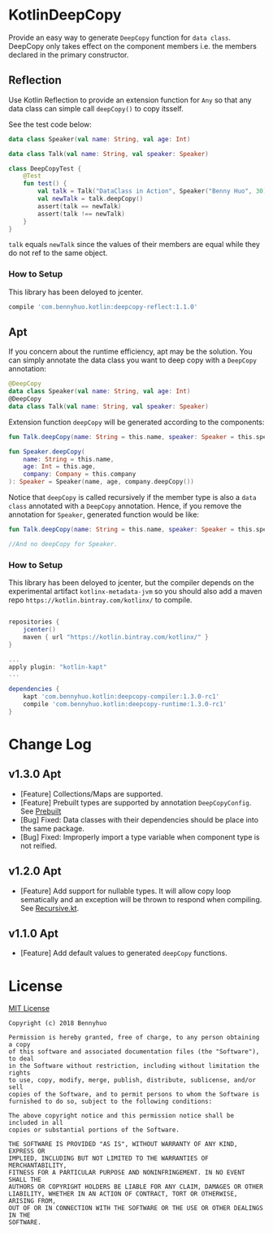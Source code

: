 # KotlinDeepCopy

Provide an easy way to generate `DeepCopy` function for `data class`. DeepCopy only takes effect on the component members i.e. the members declared in the primary constructor.

## Reflection

Use Kotlin Reflection to provide an extension function for `Any` so that any data class can simple call `deepCopy()` to copy itsself.

See the test code below: 

```kotlin
data class Speaker(val name: String, val age: Int)

data class Talk(val name: String, val speaker: Speaker)

class DeepCopyTest {
    @Test
    fun test() {
        val talk = Talk("DataClass in Action", Speaker("Benny Huo", 30))
        val newTalk = talk.deepCopy()
        assert(talk == newTalk)
        assert(talk !== newTalk)
    }
}
```

`talk` equals `newTalk` since the values of their members are equal while they do not ref to the same object.

### How to Setup

This library has been deloyed to jcenter. 

```gradle
compile 'com.bennyhuo.kotlin:deepcopy-reflect:1.1.0'
```

## Apt

If you concern about the runtime efficiency, apt may be the solution. You can simply annotate the data class you want to deep copy with a `DeepCopy` annotation:

```kotlin
@DeepCopy
data class Speaker(val name: String, val age: Int)
@DeepCopy
data class Talk(val name: String, val speaker: Speaker)
```

Extension function `deepCopy` will be generated according to the components:

```kotlin
fun Talk.deepCopy(name: String = this.name, speaker: Speaker = this.speaker): Talk = Talk(name, speaker.deepCopy())

fun Speaker.deepCopy(
    name: String = this.name,
    age: Int = this.age,
    company: Company = this.company
): Speaker = Speaker(name, age, company.deepCopy()) 
```

Notice that `deepCopy` is called recursively if the member type is also a `data class` annotated with a `DeepCopy` annotation. Hence, if you remove the annotation for `Speaker`, generated function would be like:

```kotlin
fun Talk.deepCopy(name: String = this.name, speaker: Speaker = this.speaker): Talk = Talk(name, speaker)

//And no deepCopy for Speaker.
```

### How to Setup

This library has been deloyed to jcenter, but the compiler depends on the experimental artifact `kotlinx-metadata-jvm` so you should also add a maven repo `https://kotlin.bintray.com/kotlinx/` to compile.

```gradle

repositories {
    jcenter()
    maven { url "https://kotlin.bintray.com/kotlinx/" }
}

...
apply plugin: "kotlin-kapt"
...

dependencies {
    kapt 'com.bennyhuo.kotlin:deepcopy-compiler:1.3.0-rc1'
    compile 'com.bennyhuo.kotlin:deepcopy-runtime:1.3.0-rc1'
}
```

# Change Log

## v1.3.0 Apt

* [Feature] Collections/Maps are supported. 
* [Feature] Prebuilt types are supported by annotation `DeepCopyConfig`. See [Prebuilt](apt-impl/sample/src/main/kotlin/com/bennyhuo/kotlin/deepcopy/sample/prebuilt/PrebuiltClass.kt)
* [Bug] Fixed: Data classes with their dependencies should be place into the same package.
* [Bug] Fixed: Improperly import a type variable when component type is not reified.

## v1.2.0 Apt

* [Feature] Add support for nullable types. It will allow copy loop sematically and an exception will be thrown to respond when compiling. See [Recursive.kt](apt-impl/sample/src/main/kotlin/com/bennyhuo/kotlin/deepcopy/sample/recursive/Recursive.kt).

## v1.1.0 Apt 

* [Feature] Add default values to generated `deepCopy` functions.

# License

[MIT License](https://github.com/enbandari/KotlinDeepCopy/blob/master/LICENSE)

    Copyright (c) 2018 Bennyhuo
    
    Permission is hereby granted, free of charge, to any person obtaining a copy
    of this software and associated documentation files (the "Software"), to deal
    in the Software without restriction, including without limitation the rights
    to use, copy, modify, merge, publish, distribute, sublicense, and/or sell
    copies of the Software, and to permit persons to whom the Software is
    furnished to do so, subject to the following conditions:
    
    The above copyright notice and this permission notice shall be included in all
    copies or substantial portions of the Software.
    
    THE SOFTWARE IS PROVIDED "AS IS", WITHOUT WARRANTY OF ANY KIND, EXPRESS OR
    IMPLIED, INCLUDING BUT NOT LIMITED TO THE WARRANTIES OF MERCHANTABILITY,
    FITNESS FOR A PARTICULAR PURPOSE AND NONINFRINGEMENT. IN NO EVENT SHALL THE
    AUTHORS OR COPYRIGHT HOLDERS BE LIABLE FOR ANY CLAIM, DAMAGES OR OTHER
    LIABILITY, WHETHER IN AN ACTION OF CONTRACT, TORT OR OTHERWISE, ARISING FROM,
    OUT OF OR IN CONNECTION WITH THE SOFTWARE OR THE USE OR OTHER DEALINGS IN THE
    SOFTWARE.


